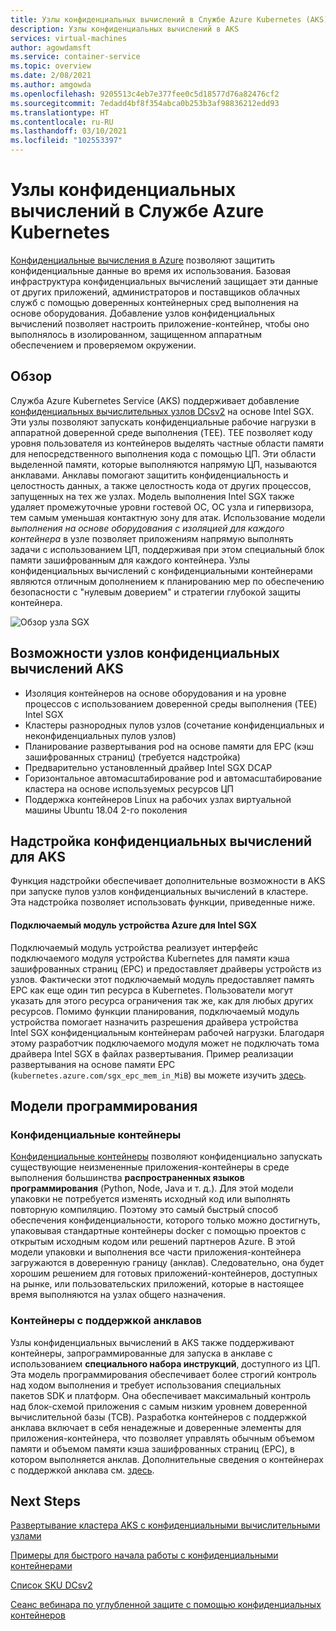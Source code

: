 ```yaml
---
title: Узлы конфиденциальных вычислений в Службе Azure Kubernetes (AKS)
description: Узлы конфиденциальных вычислений в AKS
services: virtual-machines
author: agowdamsft
ms.service: container-service
ms.topic: overview
ms.date: 2/08/2021
ms.author: amgowda
ms.openlocfilehash: 9205513c4eb7e377fee0c5d18577d76a82476cf2
ms.sourcegitcommit: 7edadd4bf8f354abca0b253b3af98836212edd93
ms.translationtype: HT
ms.contentlocale: ru-RU
ms.lasthandoff: 03/10/2021
ms.locfileid: "102553397"
---
```

# <a name="confidential-computing-nodes-on-azure-kubernetes-service"></a>Узлы конфиденциальных вычислений в Службе Azure Kubernetes

[Конфиденциальные вычисления в Azure](overview.md) позволяют защитить конфиденциальные данные во время их использования. Базовая инфраструктура конфиденциальных вычислений защищает эти данные от других приложений, администраторов и поставщиков облачных служб с помощью доверенных контейнерных сред выполнения на основе оборудования. Добавление узлов конфиденциальных вычислений позволяет настроить приложение-контейнер, чтобы оно выполнялось в изолированном, защищенном аппаратным обеспечением и проверяемом окружении.

## <a name="overview"></a>Обзор

Служба Azure Kubernetes Service (AKS) поддерживает добавление [конфиденциальных вычислительных узлов DCsv2](confidential-computing-enclaves.md) на основе Intel SGX. Эти узлы позволяют запускать конфиденциальные рабочие нагрузки в аппаратной доверенной среде выполнения (TEE). TEE позволяет коду уровня пользователя из контейнеров выделять частные области памяти для непосредственного выполнения кода с помощью ЦП. Эти области выделенной памяти, которые выполняются напрямую ЦП, называются анклавами. Анклавы помогают защитить конфиденциальность и целостность данных, а также целостность кода от других процессов, запущенных на тех же узлах. Модель выполнения Intel SGX также удаляет промежуточные уровни гостевой ОС, ОС узла и гипервизора, тем самым уменьшая контактную зону для атак. Использование модели *выполнения на основе оборудования с изоляцией для каждого контейнера* в узле позволяет приложениям напрямую выполнять задачи с использованием ЦП, поддерживая при этом специальный блок памяти зашифрованным для каждого контейнера. Узлы конфиденциальных вычислений с конфиденциальными контейнерами являются отличным дополнением к планированию мер по обеспечению безопасности с "нулевым доверием" и стратегии глубокой защиты контейнера.

![Обзор узла SGX](./media/confidential-nodes-aks-overview/sgxaksnode.jpg)

## <a name="aks-confidential-nodes-features"></a>Возможности узлов конфиденциальных вычислений AKS

- Изоляция контейнеров на основе оборудования и на уровне процессов с использованием доверенной среды выполнения (TEE) Intel SGX 
- Кластеры разнородных пулов узлов (сочетание конфиденциальных и неконфиденциальных пулов узлов)
- Планирование развертывания pod на основе памяти для EPC (кэш зашифрованных страниц) (требуется надстройка)
- Предварительно установленный драйвер Intel SGX DCAP
- Горизонтальное автомасштабирование pod и автомасштабирование кластера на основе используемых ресурсов ЦП
- Поддержка контейнеров Linux на рабочих узлах виртуальной машины Ubuntu 18.04 2-го поколения

## <a name="confidential-computing-add-on-for-aks"></a>Надстройка конфиденциальных вычислений для AKS
Функция надстройки обеспечивает дополнительные возможности в AKS при запуске пулов узлов конфиденциальных вычислений в кластере. Эта надстройка позволяет использовать функции, приведенные ниже.

#### <a name="azure-device-plugin-for-intel-sgx"></a>Подключаемый модуль устройства Azure для Intel SGX <a id="sgx-plugin"></a>

Подключаемый модуль устройства реализует интерфейс подключаемого модуля устройства Kubernetes для памяти кэша зашифрованных страниц (EPC) и предоставляет драйверы устройств из узлов. Фактически этот подключаемый модуль предоставляет память EPC как еще один тип ресурса в Kubernetes. Пользователи могут указать для этого ресурса ограничения так же, как для любых других ресурсов. Помимо функции планирования, подключаемый модуль устройства помогает назначить разрешения драйвера устройства Intel SGX конфиденциальным контейнерам рабочей нагрузки. Благодаря этому разработчик подключаемого модуля может не подключать тома драйвера Intel SGX в файлах развертывания. Пример реализации развертывания на основе памяти EPC (`kubernetes.azure.com/sgx_epc_mem_in_MiB`) вы можете изучить [здесь](https://github.com/Azure-Samples/confidential-computing/blob/main/containersamples/helloworld/helm/templates/helloworld.yaml).


## <a name="programming-models"></a>Модели программирования

### <a name="confidential-containers"></a>Конфиденциальные контейнеры

[Конфиденциальные контейнеры](confidential-containers.md) позволяют конфиденциально запускать существующие неизмененные приложения-контейнеры в среде выполнения большинства **распространенных языков программирования** (Python, Node, Java и т. д.). Для этой модели упаковки не потребуется изменять исходный код или выполнять повторную компиляцию. Поэтому это самый быстрый способ обеспечения конфиденциальности, которого только можно достигнуть, упаковывая стандартные контейнеры docker с помощью проектов с открытым исходным кодом или решений партнеров Azure. В этой модели упаковки и выполнения все части приложения-контейнера загружаются в доверенную границу (анклав). Следовательно, она будет хорошим решением для готовых приложений-контейнеров, доступных на рынке, или пользовательских приложений, которые в настоящее время выполняются на узлах общего назначения.

### <a name="enclave-aware-containers"></a>Контейнеры с поддержкой анклавов
Узлы конфиденциальных вычислений в AKS также поддерживают контейнеры, запрограммированные для запуска в анклаве с использованием **специального набора инструкций**, доступного из ЦП. Эта модель программирования обеспечивает более строгий контроль над ходом выполнения и требует использования специальных пакетов SDK и платформ. Она обеспечивает максимальный контроль над блок-схемой приложения с самым низким уровнем доверенной вычислительной базы (TCB). Разработка контейнеров с поддержкой анклава включает в себя ненадежные и доверенные элементы для приложения-контейнера, что позволяет управлять обычным объемом памяти и объемом памяти кэша зашифрованных страниц (EPC), в котором выполняется анклав. Дополнительные сведения о контейнерах с поддержкой анклава см. [здесь](enclave-aware-containers.md).

## <a name="next-steps"></a>Next Steps

[Развертывание кластера AKS с конфиденциальными вычислительными узлами](./confidential-nodes-aks-get-started.md)

[Примеры для быстрого начала работы с конфиденциальными контейнерами](https://github.com/Azure-Samples/confidential-container-samples)

[Список SKU DCsv2](../virtual-machines/dcv2-series.md)

[Сеанс вебинара по углубленной защите с помощью конфиденциальных контейнеров](https://www.youtube.com/watch?reload=9&v=FYZxtHI_Or0&feature=youtu.be)

<!-- LINKS - external -->
[Azure Attestation]: ../attestation/index.yml


<!-- LINKS - internal -->
[DC Virtual Machine]: /confidential-computing/virtual-machine-solutions
